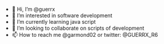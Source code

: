 - 👋 Hi, I’m @guerrx
- 👀 I’m interested in software development 
- 🌱 I’m currently learning java script
- 💞️ I’m looking to collaborate on scripts of development
- 📫 How to reach me @garmond02 or twitter: @GUERRX_R6

<!---
guerrx/guerrx is a ✨ special ✨ repository because its `README.md` (this file) appears on your GitHub profile.
You can click the Preview link to take a look at your changes.
--->
